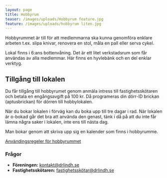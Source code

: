```yaml
---
layout: page
title: Hobbyrum
teaser: /images/uploads/Hobbyrum feature.jpg
feature: /images/uploads/hobbyrum liten.jpg
---
```

Hobbyrummet är till för att medlemmarna ska kunna genomföra enklare arbeten t.ex. slipa knivar, renovera en stol, måla en pall eller serva cykel.

Lokal finns i 6:ans bottenvåning. Det är ett litet verkstadsrum som får användas av alla medlemmar. Här finns en hyvlebänk och en del enklar verktyg. 

## Tillgång till lokalen

Du får tillgång till hobbyrumet genom anmäla intress till fastighetsskötaren och betala en engångsavgift på 100 kr. Då programeras din dörr-ID brickan (aptusbrickan) för dörren till hobbylokalen.

När du bokar lokalen i förväg kan du boka upp till tre dagar i rad. När lokalen är o-bokad går det bra att använda den genast, tänk i då på att du inte får lämna några saker i lokalen, inte ens till nästa dag.

Man bokar genom att skriva upp sig en kalender som finns i hobbyrumme.

[Användingsregeler för hobbyrummet](/images/uploads/Regler_for__Hobbyrummet.pdf)

### Frågor

* **Föreningen:** kontakt@drlindh.se
* **Fastighetsskötaren:** fastighetsskötar@drlindh.se